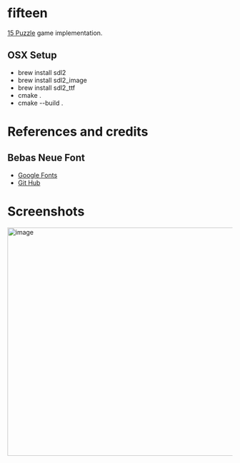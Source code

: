 # fifteen
[15 Puzzle](https://en.wikipedia.org/wiki/15_Puzzle) game implementation.

## OSX Setup
- brew install sdl2
- brew install sdl2_image
- brew install sdl2_ttf
- cmake .
- cmake --build .

# References and credits
## Bebas Neue Font
- [Google Fonts](https://fonts.google.com/specimen/Bebas+Neue/about)
- [Git Hub](https://github.com/dharmatype/Bebas-Neue)

# Screenshots
<img width="512" alt="image" src="https://github.com/sanelli/fifteen/assets/2866041/d89d5499-20fc-44ed-aa40-639601275a6e">

